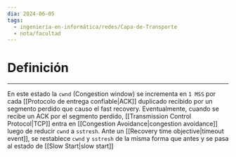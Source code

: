 ```yaml
---
dia: 2024-06-05
tags:
  - ingeniería-en-informática/redes/Capa-de-Transporte
  - nota/facultad
---
```

# Definición
---
En este estado la `cwnd` (Congestion window) se incrementa en `1 MSS` por cada [[Protocolo de entrega confiable|ACK]] duplicado recibido por un segmento perdido que causo el fast recovery. Eventualmente, cuando se recibe un ACK por el segmento perdido, [[Transmission Control Protocol|TCP]] entra en [[Congestion Avoidance|congestion avoidance]] luego de reducir `cwnd` a `sstresh`. Ante un [[Recovery time objective|timeout event]], se restablece `cwnd` y `sstresh` de la misma forma que antes y se pasa al estado de [[Slow Start|slow start]]